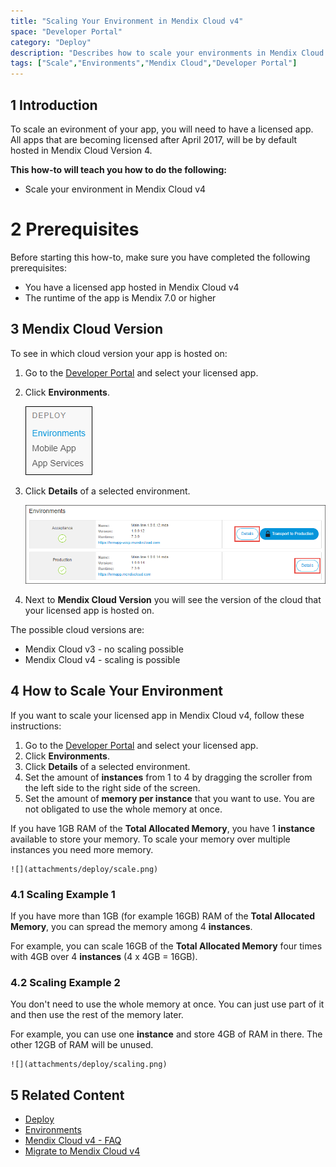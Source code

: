 ```yaml
---
title: "Scaling Your Environment in Mendix Cloud v4"
space: "Developer Portal"
category: "Deploy"
description: "Describes how to scale your environments in Mendix Cloud v4."
tags: ["Scale","Environments","Mendix Cloud","Developer Portal"]
---
```


## 1 Introduction

To scale an evironment of your app, you will need to have a licensed app. All apps that are becoming licensed after April 2017, will be by default hosted in Mendix Cloud Version 4.

**This how-to will teach you how to do the following:**

* Scale your environment in Mendix Cloud v4

# 2 Prerequisites

Before starting this how-to, make sure you have completed the following prerequisites:

* You have a licensed app hosted in Mendix Cloud v4
* The runtime of the app is Mendix 7.0 or higher

## 3 Mendix Cloud Version

To see in which cloud version your app is hosted on:

1. Go to the [Developer Portal](http://home.mendix.com) and select your licensed app.
2. Click **Environments**.

    ![](attachments/deploy/deploy.png)

3. Click **Details** of a selected environment.

    ![](attachments/deploy/environment-details.png)

4. Next to **Mendix Cloud Version** you will see the version of the cloud that your licensed app is hosted on.

The possible cloud versions are:

*   Mendix Cloud v3 - no scaling possible
*   Mendix Cloud v4 - scaling is possible

## 4 How to Scale Your Environment

If you want to scale your licensed app in Mendix Cloud v4, follow these instructions:

1. Go to the [Developer Portal](http://home.mendix.com) and select your licensed app.
2. Click **Environments**.
3. Click **Details** of a selected environment.
4. Set the amount of **instances** from 1 to 4 by dragging the scroller from the left side to the right side of the screen.
5. Set the amount of **memory per instance** that you want to use. You are not obligated to use the whole memory at once.

If you have 1GB RAM of the **Total Allocated Memory**, you have 1 **instance** available to store your memory. 
To scale your memory over multiple instances you need more memory.

    ![](attachments/deploy/scale.png) 

### 4.1 Scaling Example 1

If you have more than 1GB (for example 16GB) RAM of the **Total Allocated Memory**, you can spread the memory among 4 **instances**. 

For example, you can scale 16GB of the **Total Allocated Memory** four times with 4GB over 4 **instances** (4 x 4GB = 16GB).

### 4.2 Scaling Example 2

You don't need to use the whole memory at once. You can just use part of it and then use the rest of the memory later.

For example, you can use one **instance** and store 4GB of RAM in there. The other 12GB of RAM will be unused.

    ![](attachments/deploy/scaling.png)


## 5 Related Content

* [Deploy](/developerportal/deploy)
* [Environments](/developerportal/deploy/environments)
* [Mendix Cloud v4 - FAQ](/howtogeneral/mendixcloud/mxcloudv4)
* [Migrate to Mendix Cloud v4](/developerportal/howto/migrating-to-v4)
